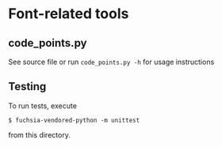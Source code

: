 # Font-related tools

## code_points.py

See source file or run `code_points.py -h` for usage instructions

## Testing

To run tests, execute
```shell
$ fuchsia-vendored-python -m unittest
```

from this directory.
